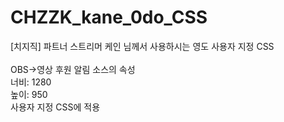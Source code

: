 # CHZZK_kane_0do_CSS
[치지직] 파트너 스트리머 케인 님께서 사용하시는 영도 사용자 지정 CSS<br/>
<br/>
OBS→영상 후원 알림 소스의 속성<br/>
너비: 1280<br/>
높이: 950<br/>
사용자 지정 CSS에 적용<br/>
